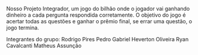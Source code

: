 Nosso Projeto Integrador, um jogo do bilhão onde o jogador vai ganhando dinheiro a cada pergunta respondida corretamente.
O objetivo do jogo é acertar todas as questões e ganhar o prêmio final, se errar uma questão, o jogo termina.

Integrantes do grupo:
Rodrigo Pires
Pedro Gabriel
Heverton Oliveira
Ryan Cavalcanti
Matheus Assunção
